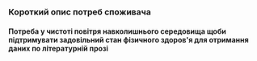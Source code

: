 ### Короткий опис потреб споживача
#### Потреба у чистоті повітря навколишнього середовища щоби підтримувати задовільний стан фізичного здоров'я для отримання даних по літературній прозі
